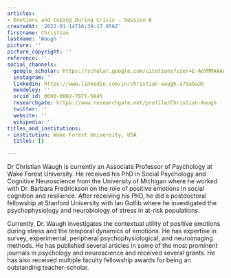 ```yaml
---
articles:
- Emotions and Coping During Crisis - Session 6
createdAt: '2022-01-14T16:39:17.956Z'
firstname: Christian
lastname: 'Waugh '
picture: ''
picture_copyright: ''
reference: ''
social_channels:
  google_scholar: https://scholar.google.com/citations?user=E-AoVMMAAAAJ&hl=en
  instagram: ''
  linkedin: https://www.linkedin.com/in/christian-waugh-a79aba36
  mendeley: ''
  orcid_id: 0000-0002-7871-5845
  researchgate: https://www.researchgate.net/profile/Christian-Waugh
  twitter: ''
  website: ''
  wikipedia: ''
titles_and_institutions:
- institution: Wake Forest University, USA
  titles: []

---
```

Dr Christian Waugh is currently an Associate Professor of Psychology at Wake Forest University. He received his PhD in Social Psychology and Cognitive Neuroscience from the University of Michigan where he worked with Dr. Barbara Fredrickson on the role of positive emotions in social cognition and resilience. After receiving his PhD, he did a postdoctoral fellowship at Stanford University with Ian Gotlib where he investigated the psychophysiology and neurobiology of stress in at-risk populations.

Currently, Dr. Waugh investigates the contextual utility of positive emotions during stress and the temporal dynamics of emotions. He has expertise in survey, experimental, peripheral psychophysiological, and neuroimaging methods. He has published several articles in some of the most prominent journals in psychology and neuroscience and received several grants. He has also received multiple faculty fellowship awards for being an outstanding teacher-scholar.